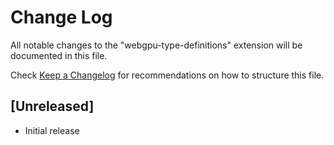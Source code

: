 # Change Log

All notable changes to the "webgpu-type-definitions" extension will be documented in this file.

Check [Keep a Changelog](http://keepachangelog.com/) for recommendations on how to structure this file.

## [Unreleased]

- Initial release
